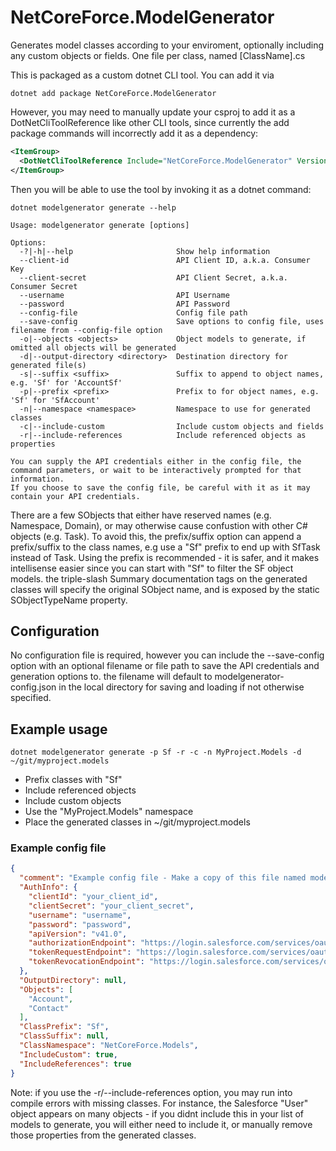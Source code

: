 # NetCoreForce.ModelGenerator  

Generates model classes according to your enviroment, optionally including any custom objects or fields. One file per class, named [ClassName].cs

This is packaged as a custom dotnet CLI tool. You can add it via
```
dotnet add package NetCoreForce.ModelGenerator
```
However, you may need to manually update your csproj to add it as a DotNetCliToolReference like other CLI tools, since currently the add package commands will incorrectly add it as a dependency:

```xml
<ItemGroup>
  <DotNetCliToolReference Include="NetCoreForce.ModelGenerator" Version="X.X.X" />
</ItemGroup>
```

Then you will be able to use the tool by invoking it as a dotnet command:
```
dotnet modelgenerator generate --help

Usage: modelgenerator generate [options]

Options:
  -?|-h|--help                       Show help information
  --client-id                        API Client ID, a.k.a. Consumer Key
  --client-secret                    API Client Secret, a.k.a. Consumer Secret
  --username                         API Username
  --password                         API Password
  --config-file                      Config file path
  --save-config                      Save options to config file, uses filename from --config-file option
  -o|--objects <objects>             Object models to generate, if omitted all objects will be generated
  -d|--output-directory <directory>  Destination directory for generated file(s)
  -s|--suffix <suffix>               Suffix to append to object names, e.g. 'Sf' for 'AccountSf'
  -p|--prefix <prefix>               Prefix to for object names, e.g. 'Sf' for 'SfAccount'
  -n|--namespace <namespace>         Namespace to use for generated classes
  -c|--include-custom                Include custom objects and fields
  -r|--include-references            Include referenced objects as properties

You can supply the API credentials either in the config file, the command parameters, or wait to be interactively prompted for that information.
If you choose to save the config file, be careful with it as it may contain your API credentials.
```

  There are a few SObjects that either have reserved names (e.g. Namespace, Domain), or may otherwise cause confustion with other C# objects (e.g. Task).
  To avoid this, the prefix/suffix option can append a prefix/suffix to the class names, e.g use a "Sf" prefix to end up with SfTask instead of Task.
  Using the prefix is recommended - it is safer, and it makes intellisense easier since you can start with "Sf" to filter the SF object models.
  the triple-slash Summary documentation tags on the generated classes will specify the original SObject name, and is exposed by the static SObjectTypeName property.

## Configuration

No configuration file is required, however you can include the --save-config option with an optional filename or file path to save the API credentials and generation options to. the filename will default to modelgenerator-config.json in the local directory for saving and loading if not otherwise specified.

## Example usage
  ```
  dotnet modelgenerator generate -p Sf -r -c -n MyProject.Models -d ~/git/myproject.models 
  ```
  * Prefix classes with "Sf"
  * Include referenced objects
  * Include custom objects
  * Use the "MyProject.Models" namespace
  * Place the generated classes in ~/git/myproject.models

### Example config file
```json
{
  "comment": "Example config file - Make a copy of this file named modegenerator_config.json with your login info",
  "AuthInfo": {    
    "clientId": "your_client_id",
    "clientSecret": "your_client_secret",
    "username": "username",
    "password": "password",
    "apiVersion": "v41.0",
    "authorizationEndpoint": "https://login.salesforce.com/services/oauth2/authorize",
    "tokenRequestEndpoint": "https://login.salesforce.com/services/oauth2/token",
    "tokenRevocationEndpoint": "https://login.salesforce.com/services/oauth2/revoke"
  },
  "OutputDirectory": null,
  "Objects": [
    "Account",
    "Contact"
  ],
  "ClassPrefix": "Sf",
  "ClassSuffix": null,
  "ClassNamespace": "NetCoreForce.Models",
  "IncludeCustom": true,
  "IncludeReferences": true
}
```

Note: if you use the -r/--include-references option, you may run into compile errors with missing classes. For instance, the Salesforce "User" object appears on many objects - if you didnt include this in your list of models to generate, you will either need to include it, or manually remove those properties from the generated classes.
